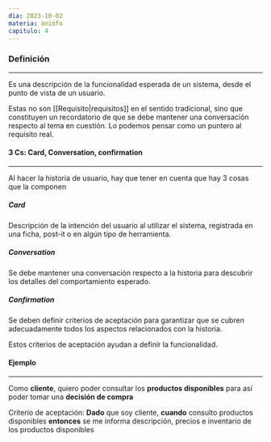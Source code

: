 ```yaml
---
dia: 2023-10-02
materia: aninfo
capitulo: 4
---
```

### Definición
---
Es una descripción de la funcionalidad esperada de un sistema, desde el punto de vista de un usuario.

Estas no son [[Requisito|requisitos]] en el sentido tradicional, sino que constituyen un recordatorio de que se debe mantener una conversación respecto al tema en cuestión. Lo podemos pensar como un puntero al requisito real.

#### 3 Cs: Card, Conversation, confirmation
---
Al hacer la historia de usuario, hay que tener en cuenta que hay 3 cosas que la componen

##### Card
Descripción de la intención del usuario al utilizar el sistema, registrada en una ficha, post-it o en algún tipo de herramienta.

##### Conversation
Se debe mantener una conversación respecto a la historia para descubrir los detalles del comportamiento esperado.

##### Confirmation
Se deben definir criterios de aceptación para garantizar que se cubren adecuadamente todos los aspectos relacionados con la historia.

Estos criterios de aceptación ayudan a definir la funcionalidad.

#### Ejemplo
---
Como **cliente**, quiero poder consultar los **productos disponibles** para así poder tomar una **decisión de compra**

Criterio de aceptación:
**Dado** que soy cliente, 
**cuando** consulto productos disponibles 
**entonces** se me informa descripción, precios e inventario de los productos disponibles